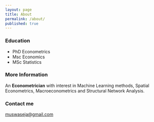 ```yaml
---
layout: page
title: About
permalink: /about/
published: true
---
```


### Education

* PhD Econometrics
* Msc Economics
* MSc Statistics

### More Information

An **Econometrician** with interest in Machine Learning methods, Spatial Econometrics, Macroeconometrics and Structural Network Analysis.

### Contact me

[muswaseja@gmail.com](mailto:muswaseja@gmail.com)
